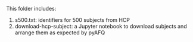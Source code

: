 This folder includes: 

1. s500.txt: identifiers for 500 subjects from HCP
2. download-hcp-subject: a Jupyter notebook to download subjects and arrange them as expected by pyAFQ
